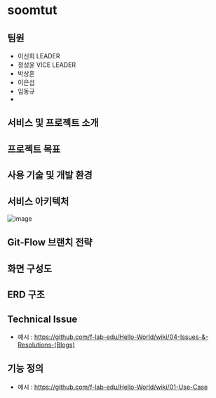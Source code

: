 # soomtut

## 팀원
- 이신희 LEADER
- 정성윤 VICE LEADER
- 박상훈
- 이은섭
- 임동규
- 
## 서비스 및 프로젝트 소개 

## 프로젝트 목표 
## 사용 기술 및 개발 환경

## 서비스 아키텍처
![image](https://user-images.githubusercontent.com/79249838/222732859-05e28a84-8bb8-4ecf-9162-e5482a3cf939.png)

##  Git-Flow 브랜치 전략


## 화면 구성도
## ERD 구조
## Technical Issue
- 예시 : https://github.com/f-lab-edu/Hello-World/wiki/04-Issues-&-Resolutions-(Blogs)
## 기능 정의 
- 예시 : https://github.com/f-lab-edu/Hello-World/wiki/01-Use-Case
## 
